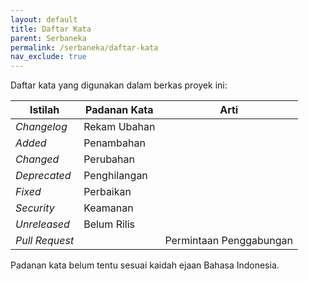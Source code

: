 ```yaml
---
layout: default
title: Daftar Kata
parent: Serbaneka
permalink: /serbaneka/daftar-kata
nav_exclude: true
---
```


Daftar kata yang digunakan dalam berkas proyek ini:

| Istilah        | Padanan Kata | Arti                    |
| -------------- | ------------ | ----------------------- |
| _Changelog_    | Rekam Ubahan |                         |
| _Added_        | Penambahan   |                         |
| _Changed_      | Perubahan    |                         |
| _Deprecated_   | Penghilangan |                         |
| _Fixed_        | Perbaikan    |                         |
| _Security_     | Keamanan     |                         |
| _Unreleased_   | Belum Rilis  |                         |
| _Pull Request_ |              | Permintaan Penggabungan |

Padanan kata belum tentu sesuai kaidah ejaan Bahasa Indonesia.
